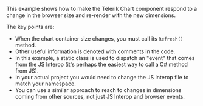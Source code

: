 This example shows how to make the Telerik Chart component respond to a change in the browser size and re-render with the new dimensions.

The key points are:

* When the chart container size changes, you must call its `Refresh()` method.
* Other useful information is denoted with comments in the code.
* In this example, a static class is used to dispatch an "event" that comes from the JS Interop (it's perhaps the easiest way to call a C# method from JS).
* In your actual project you would need to change the JS Interop file to match your namespace.
* You can use a similar approach to reach to changes in dimensions coming from other sources, not just JS Interop and browser events.